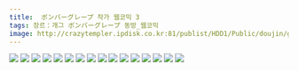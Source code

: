 ```yaml
---
title:  ボンバーグレープ 작가 웹코믹 3
tags: 장르：개그 ボンバーグレープ 동방_웹코믹
image: http://crazytempler.ipdisk.co.kr:81/publist/HDD1/Public/doujin/ghap/5538/001.jpg
---
```

<img src="http://crazytempler.ipdisk.co.kr:81/publist/HDD1/Public/doujin/ghap/5538/001.jpg">
<img src="http://crazytempler.ipdisk.co.kr:81/publist/HDD1/Public/doujin/ghap/5538/002.jpg">
<img src="http://crazytempler.ipdisk.co.kr:81/publist/HDD1/Public/doujin/ghap/5538/003.jpg">
<img src="http://crazytempler.ipdisk.co.kr:81/publist/HDD1/Public/doujin/ghap/5538/004.jpg">
<img src="http://crazytempler.ipdisk.co.kr:81/publist/HDD1/Public/doujin/ghap/5538/005.jpg">
<img src="http://crazytempler.ipdisk.co.kr:81/publist/HDD1/Public/doujin/ghap/5538/006.jpg">
<img src="http://crazytempler.ipdisk.co.kr:81/publist/HDD1/Public/doujin/ghap/5538/007.jpg">
<img src="http://crazytempler.ipdisk.co.kr:81/publist/HDD1/Public/doujin/ghap/5538/008.jpg">
<img src="http://crazytempler.ipdisk.co.kr:81/publist/HDD1/Public/doujin/ghap/5538/009.jpg">
<img src="http://crazytempler.ipdisk.co.kr:81/publist/HDD1/Public/doujin/ghap/5538/010.jpg">
<img src="http://crazytempler.ipdisk.co.kr:81/publist/HDD1/Public/doujin/ghap/5538/011.jpg">
<img src="http://crazytempler.ipdisk.co.kr:81/publist/HDD1/Public/doujin/ghap/5538/012.jpg">
<img src="http://crazytempler.ipdisk.co.kr:81/publist/HDD1/Public/doujin/ghap/5538/013.jpg">
<img src="http://crazytempler.ipdisk.co.kr:81/publist/HDD1/Public/doujin/ghap/5538/014.jpg">
<img src="http://crazytempler.ipdisk.co.kr:81/publist/HDD1/Public/doujin/ghap/5538/015.jpg">
<img src="http://crazytempler.ipdisk.co.kr:81/publist/HDD1/Public/doujin/ghap/5538/016.jpg">
